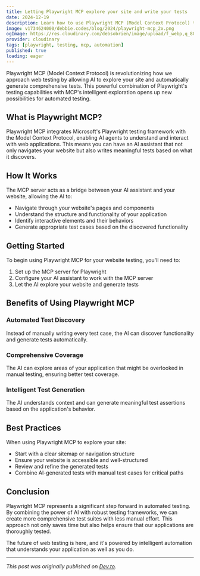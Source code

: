 ```yaml
---
title: Letting Playwright MCP explore your site and write your tests
date: 2024-12-19
description: Learn how to use Playwright MCP (Model Context Protocol) to explore your website and automatically generate comprehensive tests, making web testing more efficient and thorough.
image: v1734624000/debbie.codes/blog/2024/playwright-mcp_2x.png
ogImage: https://res.cloudinary.com/debsobrien/image/upload/f_webp,q_80,c_fit,w_480/v1734624000/debbie.codes/blog/2024/playwright-mcp_2x.png
provider: cloudinary
tags: [playwright, testing, mcp, automation]
published: true
loading: eager
---
```


Playwright MCP (Model Context Protocol) is revolutionizing how we approach web testing by allowing AI to explore your site and automatically generate comprehensive tests. This powerful combination of Playwright's testing capabilities with MCP's intelligent exploration opens up new possibilities for automated testing.

## What is Playwright MCP?

Playwright MCP integrates Microsoft's Playwright testing framework with the Model Context Protocol, enabling AI agents to understand and interact with web applications. This means you can have an AI assistant that not only navigates your website but also writes meaningful tests based on what it discovers.

## How It Works

The MCP server acts as a bridge between your AI assistant and your website, allowing the AI to:

- Navigate through your website's pages and components
- Understand the structure and functionality of your application
- Identify interactive elements and their behaviors
- Generate appropriate test cases based on the discovered functionality

## Getting Started

To begin using Playwright MCP for your website testing, you'll need to:

1. Set up the MCP server for Playwright
2. Configure your AI assistant to work with the MCP server
3. Let the AI explore your website and generate tests

## Benefits of Using Playwright MCP

### Automated Test Discovery
Instead of manually writing every test case, the AI can discover functionality and generate tests automatically.

### Comprehensive Coverage
The AI can explore areas of your application that might be overlooked in manual testing, ensuring better test coverage.

### Intelligent Test Generation
The AI understands context and can generate meaningful test assertions based on the application's behavior.

## Best Practices

When using Playwright MCP to explore your site:

- Start with a clear sitemap or navigation structure
- Ensure your website is accessible and well-structured
- Review and refine the generated tests
- Combine AI-generated tests with manual test cases for critical paths

## Conclusion

Playwright MCP represents a significant step forward in automated testing. By combining the power of AI with robust testing frameworks, we can create more comprehensive test suites with less manual effort. This approach not only saves time but also helps ensure that our applications are thoroughly tested.

The future of web testing is here, and it's powered by intelligent automation that understands your application as well as you do.

---

*This post was originally published on [Dev.to](https://dev.to/debs_obrien/letting-playwright-mcp-explore-your-site-and-write-your-tests-mf1).*